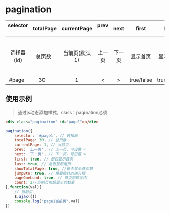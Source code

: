 # pagination

| selector  | totalPage |  currentPage | prev   | next   |  first     |   last     | jumpBtn |jumpBtn |pageOneLoad|count|showTotalPage
| :----: 	| :----:  	|  :----:      | :----: | :----: |  :----:    | :----:     | :----:  |:----:  | :----:  | :----:  | :----:  |
| 选择器（id）| 总页数  | 当前页(默认1)| 上一页 | 下一页 | 显示首页   | 显示尾页   |支持跳转 |支持跳转 |首页加载 |当前页前后显示的数量 |显示总页数 |
|  #page   	| 30    	|   1          |   <    |   >    | true/false | true/false | true/false| true/false| true/false| 2|true/false|


## 使用示例
> 通过js动态添加样式，class：pagination必须

```html
<div class="pagination" id="page1"></div>
```
```js
pagination({
	selector: '#page1', // 选择器
	totalPage: 30, // 总页数
	currentPage: 1, // 当前页
	prev: '上一页', // 上一页，可设置 <
	next: '下一页', // 下一页，可设置 >
	first: true, // 是否显示首页
	last: true, // 是否显示尾页
	showTotalPage: true, //是否显示总页数
	jumpBtn: true, // 需要跳转的输入框
	pageOneLoad: true, // 首页加载与否
	count: 2//当前页前后显示的数量
},function(val){
	// 当前页
	$.ajax({})
	console.log('page1当前页',val)
})
```


